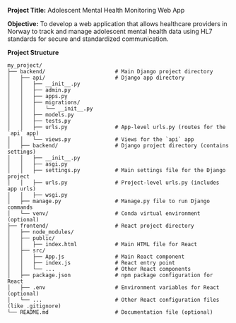 **Project Title:**
Adolescent Mental Health Monitoring Web App

**Objective:**
To develop a web application that allows healthcare providers in Norway to track and manage adolescent mental health data using HL7 standards for secure and standardized communication.

**Project Structure**

```
my_project/
├── backend/                      # Main Django project directory
│   ├── api/                      # Django app directory
│   │   ├── __init__.py
│   │   ├── admin.py
│   │   ├── apps.py
│   │   ├── migrations/
│   │   │   └── __init__.py
│   │   ├── models.py
│   │   ├── tests.py
│   │   ├── urls.py               # App-level urls.py (routes for the `api` app)
│   │   └── views.py              # Views for the `api` app
│   ├── backend/                  # Django project directory (contains settings)
│   │   ├── __init__.py
│   │   ├── asgi.py
│   │   ├── settings.py           # Main settings file for the Django project
│   │   ├── urls.py               # Project-level urls.py (includes app urls)
│   │   ├── wsgi.py
│   ├── manage.py                 # Manage.py file to run Django commands
│   └── venv/                     # Conda virtual environment (optional)
├── frontend/                     # React project directory
│   ├── node_modules/
│   ├── public/
│   │   ├── index.html            # Main HTML file for React
│   ├── src/
│   │   ├── App.js                # Main React component
│   │   ├── index.js              # React entry point
│   │   └── ...                   # Other React components
│   ├── package.json              # npm package configuration for React
│   ├── .env                      # Environment variables for React (optional)
│   └── ...                       # Other React configuration files (like .gitignore)
└── README.md                     # Documentation file (optional)
```

